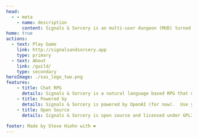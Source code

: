 ```yaml
---
head:
  - - meta
    - name: description
      content: Signals & Sorcery is an multi-user dungeon (MUD) turned into a LLM agent using LangChain. 
home: true 
actions:
  - text: Play Game
    link: http://signalsandsorcery.app
    type: primary
  - text: About
    link: /guild/
    type: secondary
heroImage: ./sas_logo_two.png 
features:
    - title: Chat RPG
      details: Signals & Sorcery is a natural language based RPG that uses AI/LLMs to generate art and narration.
    - title: Powered by
      details: Signals & Sorcery is powered by OpenAI (for now).  Use your own OpenAI API key to generate content. 
    - title: Open Source 
      details: Signals & Sorcery is open source and licensed under GPL3.  The code for the UI and the supporting infrastructure is on GitHub.
    
footer: Made by Steve Hiehn with ❤️
---
```

